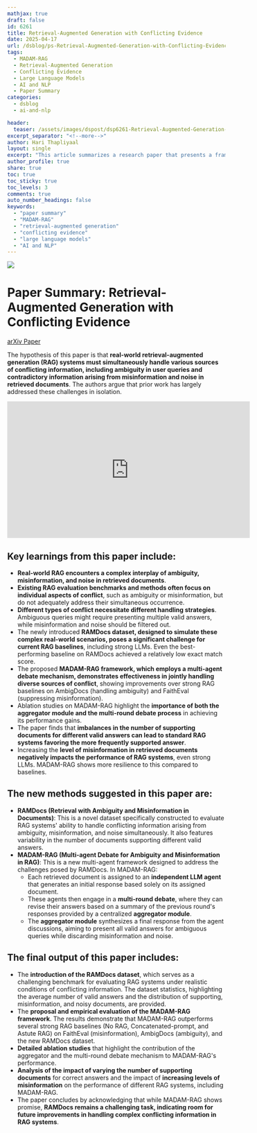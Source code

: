 ```yaml
---
mathjax: true
draft: false
id: 6261
title: Retrieval-Augmented Generation with Conflicting Evidence
date: 2025-04-17
url: /dsblog/ps-Retrieval-Augmented-Generation-with-Conflicting-Evidence
tags:
  - MADAM-RAG
  - Retrieval-Augmented Generation
  - Conflicting Evidence
  - Large Language Models
  - AI and NLP
  - Paper Summary
categories:
  - dsblog
  - ai-and-nlp

header:
  teaser: /assets/images/dspost/dsp6261-Retrieval-Augmented-Generation-with-Conflicting-Evidence.jpg
excerpt_separator: "<!--more-->"
author: Hari Thapliyaal
layout: single
excerpt: "This article summarizes a research paper that presents a framework for retrieval-augmented generation with conflicting evidence. The authors propose a multi-agent debate mechanism to handle ambiguity, misinformation, and noise in retrieved documents."
author_profile: true
share: true
toc: true
toc_sticky: true
toc_levels: 3
comments: true
auto_number_headings: false
keywords:
  - "paper summary"
  - "MADAM-RAG"
  - "retrieval-augmented generation"
  - "conflicting evidence"
  - "large language models"
  - "AI and NLP"
---
```


![](/assets/images/dspost/dsp6261-Retrieval-Augmented-Generation-with-Conflicting-Evidence.jpg)

# Paper Summary: Retrieval-Augmented Generation with Conflicting Evidence

[arXiv Paper](https://arxiv.org/pdf/2504.13079)

The hypothesis of this paper is that **real-world retrieval-augmented generation (RAG) systems must simultaneously handle various sources of conflicting information, including ambiguity in user queries and contradictory information arising from misinformation and noise in retrieved documents**. The authors argue that prior work has largely addressed these challenges in isolation.


<iframe width="560" height="315" 
        src="https://www.youtube.com/embed/hbJaC2HI89s" 
        title="Retrieval-Augmented Generation with Conflicting Evidence" 
        frameborder="0" 
        allow="accelerometer; autoplay; clipboard-write; encrypted-media; gyroscope; picture-in-picture; web-share" 
        allowfullscreen>
</iframe>

## Key learnings from this paper include:

*   **Real-world RAG encounters a complex interplay of ambiguity, misinformation, and noise in retrieved documents**.
*   **Existing RAG evaluation benchmarks and methods often focus on individual aspects of conflict**, such as ambiguity or misinformation, but do not adequately address their simultaneous occurrence.
*   **Different types of conflict necessitate different handling strategies**. Ambiguous queries might require presenting multiple valid answers, while misinformation and noise should be filtered out.
*   The newly introduced **RAMDocs dataset, designed to simulate these complex real-world scenarios, poses a significant challenge for current RAG baselines**, including strong LLMs. Even the best-performing baseline on RAMDocs achieved a relatively low exact match score.
*   The proposed **MADAM-RAG framework, which employs a multi-agent debate mechanism, demonstrates effectiveness in jointly handling diverse sources of conflict**, showing improvements over strong RAG baselines on AmbigDocs (handling ambiguity) and FaithEval (suppressing misinformation).
*   Ablation studies on MADAM-RAG highlight the **importance of both the aggregator module and the multi-round debate process** in achieving its performance gains.
*   The paper finds that **imbalances in the number of supporting documents for different valid answers can lead to standard RAG systems favoring the more frequently supported answer**.
*   Increasing the **level of misinformation in retrieved documents negatively impacts the performance of RAG systems**, even strong LLMs. MADAM-RAG shows more resilience to this compared to baselines.

## The new methods suggested in this paper are:

*   **RAMDocs (Retrieval with Ambiguity and Misinformation in Documents)**: This is a novel dataset specifically constructed to evaluate RAG systems' ability to handle conflicting information arising from ambiguity, misinformation, and noise simultaneously. It also features variability in the number of documents supporting different valid answers.
*   **MADAM-RAG (Multi-agent Debate for Ambiguity and Misinformation in RAG)**: This is a new multi-agent framework designed to address the challenges posed by RAMDocs. In MADAM-RAG:
    *   Each retrieved document is assigned to an **independent LLM agent** that generates an initial response based solely on its assigned document.
    *   These agents then engage in a **multi-round debate**, where they can revise their answers based on a summary of the previous round's responses provided by a centralized **aggregator module**.
    *   The **aggregator module** synthesizes a final response from the agent discussions, aiming to present all valid answers for ambiguous queries while discarding misinformation and noise.

## The final output of this paper includes:

*   The **introduction of the RAMDocs dataset**, which serves as a challenging benchmark for evaluating RAG systems under realistic conditions of conflicting information. The dataset statistics, highlighting the average number of valid answers and the distribution of supporting, misinformation, and noisy documents, are provided.
*   The **proposal and empirical evaluation of the MADAM-RAG framework**. The results demonstrate that MADAM-RAG outperforms several strong RAG baselines (No RAG, Concatenated-prompt, and Astute RAG) on FaithEval (misinformation), AmbigDocs (ambiguity), and the new RAMDocs dataset.
*   **Detailed ablation studies** that highlight the contribution of the aggregator and the multi-round debate mechanism to MADAM-RAG's performance.
*   **Analysis of the impact of varying the number of supporting documents** for correct answers and the impact of **increasing levels of misinformation** on the performance of different RAG systems, including MADAM-RAG.
*   The paper concludes by acknowledging that while MADAM-RAG shows promise, **RAMDocs remains a challenging task, indicating room for future improvements in handling complex conflicting information in RAG systems**.